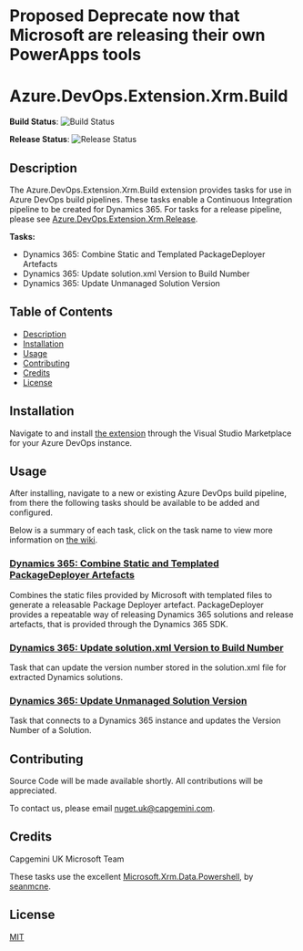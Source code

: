 # Proposed Deprecate now that Microsoft are releasing their own PowerApps tools

# Azure.DevOps.Extension.Xrm.Build

**Build Status**: ![Build Status](https://capgeminiuk.visualstudio.com/GitHub%20Support/_apis/build/status/CI-Builds/Azure%20DevOps%20Extensions/devops-xrmbuild-extensions-CI-Build?branchName=master)

**Release Status**: ![Release Status](https://capgeminiuk.vsrm.visualstudio.com/_apis/public/Release/badge/d743f9d4-7dae-476e-a963-f038f994a35d/1/3)

## Description

The Azure.DevOps.Extension.Xrm.Build extension provides tasks for use in Azure DevOps build pipelines. These tasks enable a Continuous Integration pipeline to be created for Dynamics 365. For tasks for a release pipeline, please see [Azure.DevOps.Extension.Xrm.Release](https://github.com/Capgemini/azure-devops-extension-xrm-release).

**Tasks:**

* Dynamics 365: Combine Static and Templated PackageDeployer Artefacts
* Dynamics 365: Update solution.xml Version to Build Number
* Dynamics 365: Update Unmanaged Solution Version

## Table of Contents

* [Description](#Description)  
* [Installation](#Installation)
* [Usage](#Usage)
* [Contributing](#Contributing)
* [Credits](#Credits)
* [License](#License)

## Installation

Navigate to and install [the extension](https://marketplace.visualstudio.com/items?itemName=capgemini-msft-uk.capgemini-xrm-build-extension) through the Visual Studio Marketplace for your Azure DevOps instance.

## Usage

After installing, navigate to a new or existing Azure DevOps build pipeline, from there the following tasks should be available to be added and configured.

Below is a summary of each task, click on the task name to view more information on [the wiki](https://github.com/Capgemini/azure-devops-extension-xrm-build/wiki).

### [Dynamics 365: Combine Static and Templated PackageDeployer Artefacts](https://github.com/Capgemini/azure-devops-extension-xrm-build/wiki/Usage#Dynamics-365-Combine-Static-and-Templated-PackageDeployer-Artefacts)

Combines the static files provided by Microsoft with templated files to generate a releasable Package Deployer artefact. PackageDeployer provides a repeatable way of releasing Dynamics 365 solutions and release artefacts, that is provided through the Dynamics 365 SDK.

### [Dynamics 365: Update solution.xml Version to Build Number](https://github.com/Capgemini/azure-devops-extension-xrm-build/wiki/Usage#Dynamics-365-Update-solutionxml-Version-to-Build-Number)

Task that can update the version number stored in the solution.xml file for extracted Dynamics solutions.

### [Dynamics 365: Update Unmanaged Solution Version](https://github.com/Capgemini/azure-devops-extension-xrm-build/wiki/Usage#Dynamics-365-Update-Unmanaged-Solution-Version)

Task that connects to a Dynamics 365 instance and updates the Version Number of a Solution.

## Contributing

Source Code will be made available shortly. All contributions will be appreciated. 

To contact us, please email [nuget.uk@capgemini.com](mailto:nuget.uk@capgemini.com).

## Credits

Capgemini UK Microsoft Team

These tasks use the excellent [Microsoft.Xrm.Data.Powershell](https://github.com/seanmcne/Microsoft.Xrm.Data.PowerShell), by [seanmcne](https://github.com/seanmcne).

## License

[MIT](https://github.com/Capgemini/azure-devops-extension-xrm-build/blob/master/LICENSE)
